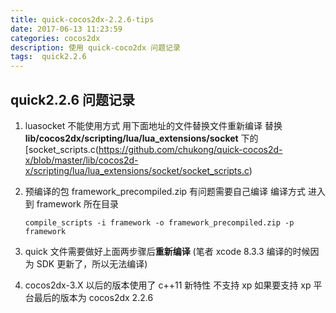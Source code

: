 ```yaml
---
title: quick-cocos2dx-2.2.6-tips
date: 2017-06-13 11:23:59
categories: cocos2dx
description: 使用 quick-coco2dx 问题记录
tags:  quick2.2.6
---
```


## quick2.2.6 问题记录

1. luasocket 不能使用方式 用下面地址的文件替换文件重新编译
    替换 **lib/cocos2dx/scripting/lua/lua_extensions/socket** 下的 [socket_scripts.c(https://github.com/chukong/quick-cocos2d-x/blob/master/lib/cocos2d-x/scripting/lua/lua_extensions/socket/socket_scripts.c)

2. 预编译的包 framework_precompiled.zip 有问题需要自己编译
    编译方式 进入到 framework 所在目录 
    ```shell
    compile_scripts -i framework -o framework_precompiled.zip -p framework
    ```

3. quick 文件需要做好上面两步骤后**重新编译** (笔者 xcode 8.3.3 编译的时候因为 SDK 更新了，所以无法编译)

4. cocos2dx-3.X 以后的版本使用了 c++11 新特性 不支持 xp 如果要支持 xp 平台最后的版本为 cocos2dx 2.2.6
